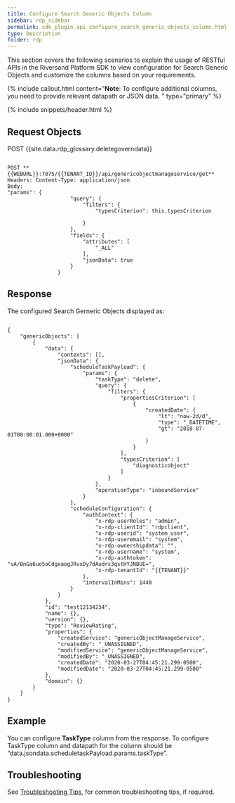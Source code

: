 ```yaml
---
title: Configure Search Generic Objects Column
sidebar: rdp_sidebar
permalink: sdk_plugin_api_configure_search_generic_objects_column.html
type: Description
folder: rdp
---
```


This section covers the following scenarios to explain the usage of RESTful APIs in the Riversand Platform SDK to view configuration for Search Generic Objects and customize the columns based on your requirements.

{% include callout.html content="**Note**:
To configure additional columns, you need to provide relevant datapath or JSON data.
" type="primary" %}

{% include snippets/header.html %}

## Request Objects

POST {{site.data.rdp_glossary.deletegoverndata}}

<pre><code>
POST **{{WEBURL}}:7075/{{TENANT_ID}}/api/genericobjectmanageservice/get**
Headers: Content-Type: application/json
Body: 
"params": {
                    "query": {
                        "filters": {
                            "typesCriterion": this.typesCriterion

                        }
                    },
                    "fields": {
                        "attributes": [
                            "_ALL"
                        ],
                        "jsonData": true
                    }
                }
</code></pre>

## Response

The configured Search Gerneric Objects displayed as:

<pre><code>
{
    "genericObjects": [
        {
            "data": {
                "contexts": [],
                "jsonData": {
                    "scheduleTaskPayload": {
                        "params": {
                            "taskType": "delete",
                            "query": {
                                "filters": {
                                    "propertiesCriterion": [
                                        {
                                            "createdDate": {
                                                "lt": "now-2d/d",
                                                "type": "_DATETIME",
                                                "gt": "2018-07-01T00:00:01.000+0000"
                                            }
                                        }
                                    ],
                                    "typesCriterion": [
                                        "diagnosticobject"
                                    ]
                                }
                            },
                            "operationType": "inboundService"
                        }
                    },
                    "scheduleConfiguration": {
                        "authContext": {
                            "x-rdp-userRoles": "admin",
                            "x-rdp-clientId": "rdpclient",
                            "x-rdp-userid": "system_user",
                            "x-rdp-useremail": "system",
                            "x-rdp-ownershipdata": "",
                            "x-rdp-username": "system",
                            "x-rdp-authtoken": "vA/BnGa6ue5oCdgxaogJRvxDy7dAudrs3qstHYJNBUE=",
                            "x-rdp-tenantId": "{{TENANT}}"
                        },
                        "intervalInMins": 1440
                    }
                }
            },
            "id": "test12134234",
            "name": {},
            "version": {},
            "type": "ReviewRating",
            "properties": {
                "createdService": "genericObjectManageService",
                "createdBy": "_UNASSIGNED",
                "modifiedService": "genericObjectManageService",
                "modifiedBy": "_UNASSIGNED",
                "createdDate": "2020-03-27T04:45:21.299-0500",
                "modifiedDate": "2020-03-27T04:45:21.299-0500"
            },
            "domain": {}
        }
    ]
}
</code></pre>

## Example
You can configure **TaskType** column from the response. To configure TaskType column and datapath for the column should be “data.jsondata.scheduletaskPayload.params.taskType”.

## Troubleshooting

See [Troubleshooting Tips](api_troubleshooting_tips.html), for common troubleshooting tips, if required.